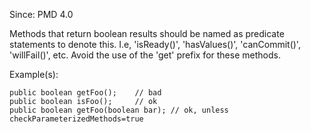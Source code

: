 Since: PMD 4.0

Methods that return boolean results should be named as predicate statements to denote this.
I.e, 'isReady()', 'hasValues()', 'canCommit()', 'willFail()', etc.   Avoid the use of the 'get'
prefix for these methods.

Example(s):
```
public boolean getFoo(); 	// bad
public boolean isFoo(); 	// ok
public boolean getFoo(boolean bar); // ok, unless checkParameterizedMethods=true
```
